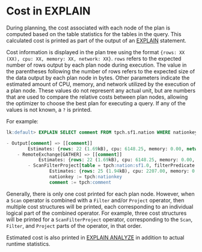 
Cost in EXPLAIN
===============

During planning, the cost associated with each node of the plan is computed based on the table statistics for the tables in the query. This calculated cost is printed as part of the output of an [EXPLAIN](../sql/explain.md) statement.

Cost information is displayed in the plan tree using the format `{rows: XX (XX), cpu: XX, memory: XX, network: XX}`.  `rows` refers to the expected number of rows output by each plan node during execution.  The value in the parentheses following the number of rows refers to the expected size of the data output by each plan node in bytes. Other parameters indicate the estimated amount of CPU, memory, and network utilized by the execution of a plan node. These values do not represent any actual unit, but are numbers that are used to compare the relative costs between plan nodes, allowing the optimizer to choose the best plan for executing a query. If any of the values is not known, a `?` is printed.

 

For example:

``` sql
lk:default> EXPLAIN SELECT comment FROM tpch.sf1.nation WHERE nationkey > 3;

- Output[comment] => [[comment]]
        Estimates: {rows: 22 (1.69kB), cpu: 6148.25, memory: 0.00, network: 1734.25}
    - RemoteExchange[GATHER] => [[comment]]
            Estimates: {rows: 22 (1.69kB), cpu: 6148.25, memory: 0.00, network: 1734.25}
        - ScanFilterProject[table = tpch:nation:sf1.0, filterPredicate = ("nationkey" > BIGINT '3')] => [[comment]]
                Estimates: {rows: 25 (1.94kB), cpu: 2207.00, memory: 0.00, network: 0.00}/{rows: 22 (1.69kB), cpu: 4414.00, memory: 0.00, network: 0.00}/{rows: 22 (1.69kB), cpu: 6148.25, memory: 0.00, network: 0.00}
                nationkey := tpch:nationkey
                comment := tpch:comment
```

Generally, there is only one cost printed for each plan node.  However, when a `Scan` operator is combined with a `Filter` and/or `Project` operator, then multiple cost structures will be printed, each corresponding to an individual logical part of the combined operator. For example, three cost structures will be printed for a `ScanFilterProject` operator, corresponding to the `Scan`, `Filter`, and `Project` parts of the operator, in that order.

 

Estimated cost is also printed in [EXPLAIN ANALYZE](../sql/explain-analyze.md) in addition to actual runtime statistics.